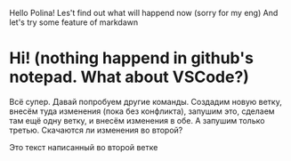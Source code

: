 Hello Polina!
Les't find out what will happend now (sorry for my eng)
And let's try some feature of markdawn

# Hi! (nothing happend in github's notepad. What about VSCode?)

Всё супер. Давай попробуем другие команды.
Создадим новую ветку, внесём туда изменения (пока без конфликта), запушим это, сделаем там ещё одну ветку, и внесём изменения в обе. А запушим только третью. Скачаются ли изменения во второй?

Это текст написанный во второй ветке